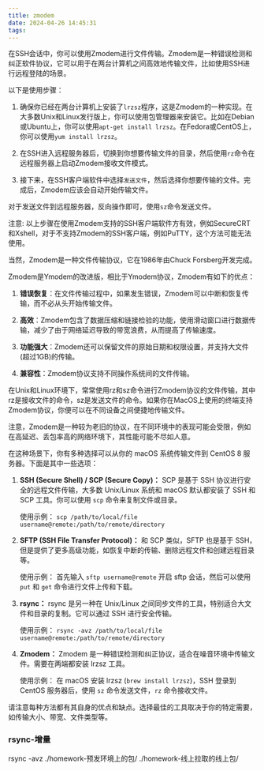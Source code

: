 ```yaml
---
title: zmodem
date: 2024-04-26 14:45:31
tags:
---
```

在SSH会话中，你可以使用Zmodem进行文件传输。Zmodem是一种错误检测和纠正软件协议，它可以用于在两台计算机之间高效地传输文件，比如使用SSH进行远程登陆的场景。

以下是使用步骤：

1. 确保你已经在两台计算机上安装了`lrzsz`程序，这是Zmodem的一种实现。在大多数Unix和Linux发行版上，你可以使用包管理器来安装它。比如在Debian或Ubuntu上，你可以使用`apt-get install lrzsz`。在Fedora或CentOS上，你可以使用`yum install lrzsz`。

2. 在SSH进入远程服务器后，切换到你想要传输文件的目录，然后使用`rz`命令在远程服务器上启动Zmodem接收文件模式。

3. 接下来，在SSH客户端软件中选择`发送文件`，然后选择你想要传输的文件。完成后，Zmodem应该会自动开始传输文件。

对于发送文件到远程服务器，反向操作即可，使用`sz`命令发送文件。

注意: 以上步骤在使用Zmodem支持的SSH客户端软件方有效，例如SecureCRT和Xshell，对于不支持Zmodem的SSH客户端，例如PuTTY，这个方法可能无法使用。

当然，Zmodem是一种文件传输协议，它在1986年由Chuck Forsberg开发完成。

Zmodem是Ymodem的改进版，相比于Ymodem协议，Zmodem有如下的优点：

1. **错误恢复**：在文件传输过程中，如果发生错误，Zmodem可以中断和恢复传输，而不必从头开始传输文件。

2. **高效**：Zmodem包含了数据压缩和链接检验的功能，使用滑动窗口进行数据传输，减少了由于网络延迟导致的带宽浪费，从而提高了传输速度。

3. **功能强大**：Zmodem还可以保留文件的原始日期和权限设置，并支持大文件(超过1GB)的传输。

4. **兼容性**：Zmodem协议支持不同操作系统间的文件传输。

在Unix和Linux环境下，常常使用rz和sz命令进行Zmodem协议的文件传输，其中rz是接收文件的命令，sz是发送文件的命令。如果你在MacOS上使用的终端支持Zmodem协议，你便可以在不同设备之间便捷地传输文件。

注意，Zmodem是一种较为老旧的协议，在不同环境中的表现可能会受限，例如在高延迟、丢包率高的网络环境下，其性能可能不尽如人意。

在这种场景下，你有多种选择可以从你的 macOS 系统传输文件到 CentOS 8 服务器。下面是其中一些选项：

1. **SSH (Secure Shell) / SCP (Secure Copy)：** SCP 是基于 SSH 协议进行安全的远程文件传输，大多数 Unix/Linux 系统和 macOS 默认都安装了 SSH 和 SCP 工具。你可以使用 `scp` 命令来复制文件或目录。

   使用示例： `scp /path/to/local/file username@remote:/path/to/remote/directory`
   
2. **SFTP (SSH File Transfer Protocol)：** 和 SCP 类似，SFTP 也是基于 SSH，但是提供了更多高级功能，如恢复中断的传输、删除远程文件和创建远程目录等。

   使用示例： 首先输入 `sftp username@remote` 开启 sftp 会话，然后可以使用 `put` 和 `get` 命令进行文件上传和下载。
   
3. **rsync：** rsync 是另一种在 Unix/Linux 之间同步文件的工具，特别适合大文件和目录的复制。它可以通过 SSH 进行安全传输。

   使用示例： `rsync -avz /path/to/local/file username@remote:/path/to/remote/directory`
   
4. **Zmodem：** Zmodem 是一种错误检测和纠正协议，适合在噪音环境中传输文件。需要在两端都安装 lrzsz 工具。
   
   使用示例： 在 macOS 安装 lrzsz (`brew install lrzsz`)，SSH 登录到 CentOS 服务器后，使用 `sz` 命令发送文件，`rz` 命令接收文件。 

请注意每种方法都有其自身的优点和缺点。选择最佳的工具取决于你的特定需要，如传输大小、带宽、文件类型等。


### rsync-增量
rsync -avz ./homework-预发环境上的包/ ./homework-线上拉取的线上包/
